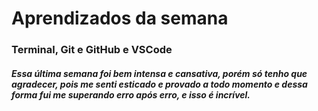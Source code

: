 # Aprendizados da semana
### Terminal, Git e GitHub e VSCode
##### Essa última semana foi bem intensa e cansativa, porém só tenho que agradecer, pois me senti esticado e provado a todo momento e dessa forma fui me superando erro após erro, e isso é **incrível**.